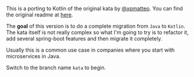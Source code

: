 This is a porting to Kotlin of the original kata by [@xpmatteo](https://github.com/xpmatteo).
You can find the original readme at [here](originalRDME.md).

The **goal** of this version is to do a complete migration from `Java` to `Kotlin`.
The kata itself is not really complex so what I'm going to try is to refactor it, add several spring-boot features and then migrate it completely.

Usually this is a common use case in companies where you start with microservices in Java.

Switch to the branch name `kata` to begin.
